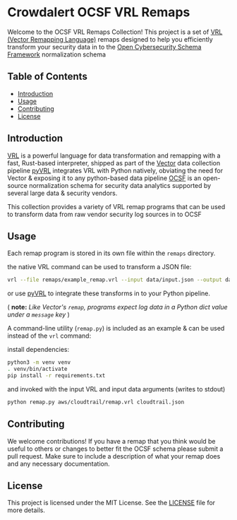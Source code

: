 # Crowdalert OCSF VRL Remaps

Welcome to the OCSF VRL Remaps Collection! This project is a set of [VRL (Vector Remapping Language)](https://vector.dev/docs/reference/vrl/) remaps designed to help you efficiently transform your security data in to the [Open Cybersecurity Schema Framework](https://ocsf.io) normalization schema 

## Table of Contents

- [Introduction](#introduction)
- [Usage](#usage)
- [Contributing](#contributing)
- [License](#license)

## Introduction

[VRL](https://vector.dev/docs/reference/vrl) is a powerful language for data transformation and remapping with a fast, Rust-based interpreter, shipped as part of the [Vector](https://vector.dev) data collection pipeline
[pyVRL](https://github.com/crowdalert/pyvrl) integrates VRL with Python natively, obviating the need for Vector & exposing it to any python-based data pipeline
[OCSF](https://ocsf.io) is an open-source normalization schema for security data analytics supported by several large data & security vendors.

This collection provides a variety of VRL remap programs that can be used to transform data from raw vendor security log sources in to OCSF

## Usage

Each remap program is stored in its own file within the `remaps` directory.

the native VRL command can be used to transform a JSON file:

```sh
vrl --file remaps/example_remap.vrl --input data/input.json --output data/output.json
```

or use [pyVRL](https://github.com/crowdalert/pyvrl) to integrate these transforms in to your Python pipeline.

( **note:** *Like Vector's `remap`, programs expect log data in a Python dict value under a `message` key* )

A command-line utility (`remap.py`) is included as an example & can be used instead of the `vrl` command:

install dependencies:
```sh
python3 -m venv venv
. venv/bin/activate
pip install -r requirements.txt
```

and invoked with the input VRL and input data arguments (writes to stdout)

```sh
python remap.py aws/cloudtrail/remap.vrl cloudtrail.json
```

## Contributing

We welcome contributions! If you have a remap that you think would be useful to others or changes to better fit the OCSF schema please submit a pull request. Make sure to include a description of what your remap does and any necessary documentation.

## License

This project is licensed under the MIT License. See the [LICENSE](LICENSE) file for more details.
